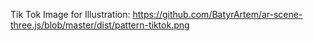 Tik Tok Image for Illustration:
https://github.com/BatyrArtem/ar-scene-three.js/blob/master/dist/pattern-tiktok.png